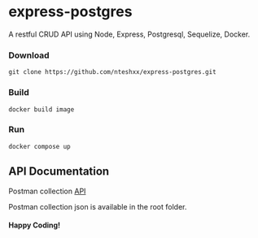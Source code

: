 # express-postgres

A restful CRUD API using Node, Express, Postgresql, Sequelize, Docker.

### Download
```
git clone https://github.com/nteshxx/express-postgres.git
```

### Build
```
docker build image
```

### Run
```
docker compose up
```

## API Documentation

Postman collection [API](https://documenter.getpostman.com/view/14659791/UVRHh2wK)

Postman collection json is available in the root folder.


#### Happy Coding!

